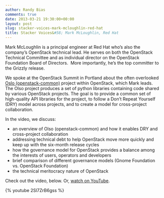 ```yaml
---
author: Randy Bias
comments: true
date: 2013-03-21 19:30:00+00:00
layout: post
slug: stacker-voices-mark-mcloughlin-red-hat
title: Stacker Voices&#58; Mark McLoughlin, Red Hat
---
```


Mark McLoughlin is a principal engineer at Red Hat who’s also the company’s OpenStack technical lead. He serves on both the OpenStack Technical Committee and as individual director on the OpenStack Foundation Board of Directors.  More importantly, he’s the top committer to the Grizzly release.


We spoke at the OpenStack Summit in Portland about the often overlooked
[Oslo (openstack-common)] project within OpenStack, which Mark leads.
The Olso project produces a set of python libraries containing code
shared by various OpenStack projects. The goal is to provide a common
set of high-quality API libraries for the project, to follow a Don’t
Repeat Yourself (DRY) model across projects, and to create a model for
cross-project collaboration.

  [Oslo (openstack-common)]: https://wiki.openstack.org/wiki/Oslo


In the video, we discuss:

  - an overview of Olso (openstack-common) and how it enables DRY and cross-project collaboration
  - addressing technical debt to help OpenStack move more quickly and keep up with the six-month release cycles
  - how the governance model for OpenStack provides a balance among the interests of users, operators and developers
  - brief comparison of different governance models (Gnome Foundation vs. OpenStack Foundation)
  - the technical meritocracy nature of OpenStack

Check out the video, below. Or, [watch on YouTube].

  [watch on YouTube]: http://www.youtube.com/embed/2Sl7ZrB6gss

{% youtube 2Sl7ZrB6gss %}
